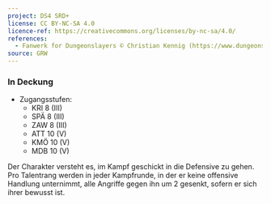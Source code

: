 ```yaml
---
project: DS4 SRD+
license: CC BY-NC-SA 4.0
licence-ref: https://creativecommons.org/licenses/by-nc-sa/4.0/
references: 
  - Fanwerk for Dungeonslayers © Christian Kennig (https://www.dungeonslayers.net/)
source: GRW
---
```


### In Deckung

- Zugangsstufen:
  - KRI 8 (III)
  - SPÄ 8 (III)
  - ZAW 8 (III)
  - ATT 10 (V)
  - KMÖ 10 (V)
  - MDB 10 (V)

Der Charakter versteht es, im Kampf geschickt in die Defensive zu gehen. Pro Talentrang werden in jeder Kampfrunde, in der er keine offensive Handlung unternimmt, alle Angriffe gegen ihn um 2 gesenkt, sofern er sich ihrer bewusst ist.

